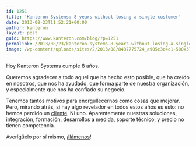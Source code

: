 ```yaml
---
id: 1251
title: 'Kanteron Systems: 8 years without losing a single customer'
date: 2013-08-23T11:52:21+00:00
author: kanteron
layout: post
guid: https://www.kanteron.com/blog/?p=1251
permalink: /2013/08/23/kanteron-systems-8-years-without-losing-a-single-customer/
image: /wp-content/uploads/sites/2/2013/08/8437775724_a905c3c4c1-500x372.jpg
---
```

Hoy Kanteron Systems cumple 8 años.

Queremos agradecer a todo aquel que ha hecho esto posible, que ha creído en nosotros, que nos ha ayudado, que forma parte de nuestra organización, y especialmente que nos ha confiado su negocio.

Tenemos tantos motivos para enorgullecernos como cosas que mejorar. Pero, mirando atrás, si hay algo revelador en todos estos años es esto: no hemos perdido un <a title="Customers" href="https://www.kanteron.com/blog/es/reference-installations/" target="_blank">cliente</a>. Ni uno. Aparentemente nuestras soluciones, integración, formación, desarrollos a medida, soporte técnico, y precio no tienen competencia.    

Averígüelo por sí mismo, ¡<a title="Contact" href="https://www.kanteron.com/blog/es/contact/" target="_blank">llámenos</a>!